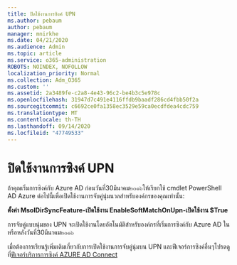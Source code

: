 ```yaml
---
title: ปิดใช้งานการซิงค์ UPN
ms.author: pebaum
author: pebaum
manager: mnirkhe
ms.date: 04/21/2020
ms.audience: Admin
ms.topic: article
ms.service: o365-administration
ROBOTS: NOINDEX, NOFOLLOW
localization_priority: Normal
ms.collection: Adm_O365
ms.custom: ''
ms.assetid: 2a3489fe-c2a8-4e43-96c2-be4b3c5e978c
ms.openlocfilehash: 31947d7c491e4116ffdb9baadf286cd4fbb50f2a
ms.sourcegitcommit: c6692ce0fa1358ec3529e59ca0ecdfdea4cdc759
ms.translationtype: MT
ms.contentlocale: th-TH
ms.lasthandoff: 09/14/2020
ms.locfileid: "47749533"
---
```

# <a name="upn-sync-disabled"></a>ปิดใช้งานการซิงค์ UPN

ถ้าคุณเริ่มการซิงค์กับ Azure AD ก่อนวันที่30มีนาคม๒๐๑๖ให้เรียกใช้ cmdlet PowerShell AD Azure ต่อไปนี้เพื่อเปิดใช้งานการจับคู่นุ่มนวลสำหรับองค์กรของคุณเท่านั้น:
  
 **ตั้งค่า MsolDirSyncFeature-เปิดใช้งาน EnableSoftMatchOnUpn-เปิดใช้งาน $True**
  
การจับคู่แบบนุ่มของ UPN จะเปิดใช้งานโดยอัตโนมัติสำหรับองค์กรที่เริ่มการซิงค์กับ Azure AD ในหรือหลังวันที่30มีนาคม๒๐๑๖
  
เมื่อต้องการเรียนรู้เพิ่มเติมเกี่ยวกับการเปิดใช้งานการจับคู่นุ่มบน UPN และฟีเจอร์การซิงค์อื่นๆโปรดดูที่[ฟีเจอร์บริการการซิงค์ AZURE AD Connect](https://docs.microsoft.com/azure/active-directory/connect/active-directory-aadconnectsyncservice-features)
  


